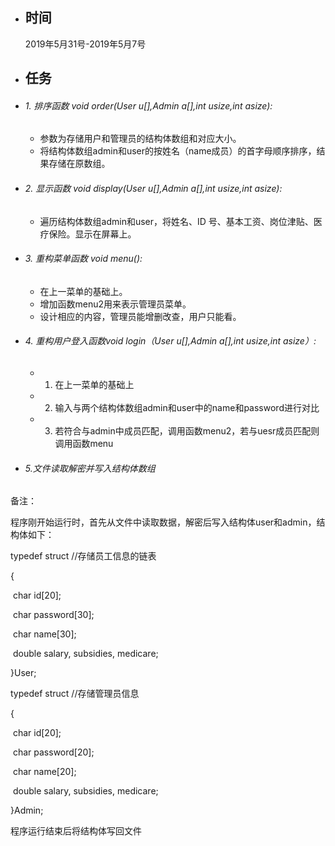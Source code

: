 - ## 时间

  2019年5月31号-2019年5月7号

- ## 任务

- ###### 1. 排序函数 void order(User u[],Admin a[],int usize,int asize):

  - 参数为存储用户和管理员的结构体数组和对应大小。
  - 将结构体数组admin和user的按姓名（name成员）的首字母顺序排序，结果存储在原数组。

- ###### 2. 显示函数 void display(User u[],Admin a[],int usize,int asize):

  - 遍历结构体数组admin和user，将姓名、ID 号、基本工资、岗位津贴、医疗保险。显示在屏幕上。

- ###### 3. 重构菜单函数 void menu():

  - 在上一菜单的基础上。
  - 增加函数menu2用来表示管理员菜单。
  - 设计相应的内容，管理员能增删改查，用户只能看。

- ###### 4.  重构用户登入函数void login（User u[],Admin a[],int usize,int asize）:

  - 1. 在上一菜单的基础上  
  - 2. 输入与两个结构体数组admin和user中的name和password进行对比
  - 3. 若符合与admin中成员匹配，调用函数menu2，若与uesr成员匹配则调用函数menu

- ###### 5.文件读取解密并写入结构体数组



备注：

程序刚开始运行时，首先从文件中读取数据，解密后写入结构体user和admin，结构体如下：

typedef struct  //存储员工信息的链表

{

​    char id[20];

​    char password[30];

​    char name[30];

​    double salary, subsidies, medicare;    

}User;

 

typedef struct  //存储管理员信息

{

​    char id[20];

​    char password[20];

​    char name[20];

​    double salary, subsidies, medicare;  

}Admin;

程序运行结束后将结构体写回文件
